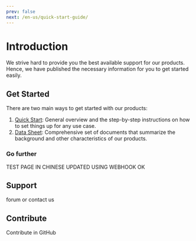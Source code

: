 ```yaml
---
prev: false
next: /en-us/quick-start-guide/
---
```

# Introduction
We strive hard to provide you the best available support for our products. Hence, we have published the necessary information for you to get started easily.

## Get Started
There are two main ways to get started with our products:

1. [Quick Start](quick-start): General overview and the step-by-step instructions on how to set things up for any use case.
2. [Data Sheet](data-sheet/): Comprehensive set of documents that summarize the background and other characteristics of our products.

### Go further
TEST PAGE IN CHINESE UPDATED USING WEBHOOK OK

## Support
forum or contact us

## Contribute
Contribute in GitHub
